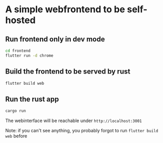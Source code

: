 # A simple webfrontend to be self-hosted

## Run frontend only in dev mode

```bash
cd frontend
flutter run -d chrome
```

## Build the frontend to be served by rust

```bash
flutter build web
```

## Run the rust app

```bash
cargo run
```

The webinterface will be reachable under `http://localhost:3001`

Note: if you can't see anything, you probably forgot to run `flutter build web` before
